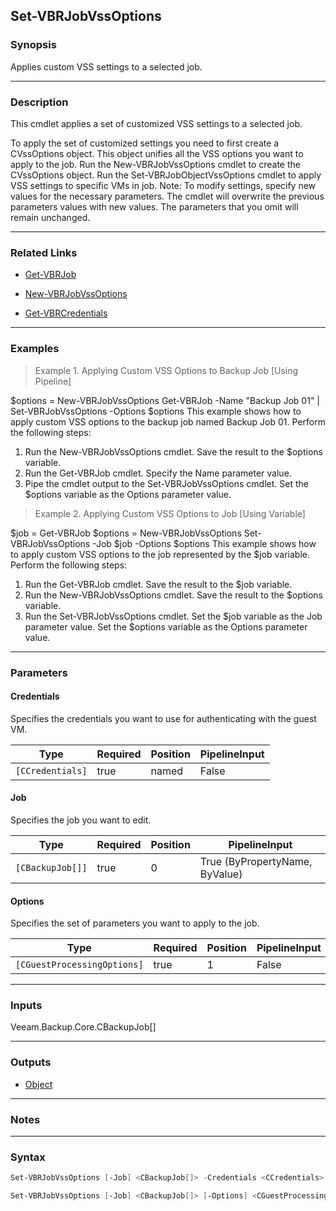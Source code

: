 Set-VBRJobVssOptions
--------------------

### Synopsis
Applies custom VSS settings to a selected job.

---

### Description

This cmdlet applies a set of customized VSS settings to a selected job.

To apply the set of customized settings you need to first create a CVssOptions object. This object unifies all the VSS options you want to apply to the job.
Run the New-VBRJobVssOptions cmdlet to create the CVssOptions object.
Run the Set-VBRJobObjectVssOptions cmdlet to apply VSS settings to specific VMs in job.
Note: To modify settings, specify new values for the necessary parameters. The cmdlet will overwrite the previous parameters values with new values. The parameters that you omit will remain unchanged.

---

### Related Links
* [Get-VBRJob](Get-VBRJob)

* [New-VBRJobVssOptions](New-VBRJobVssOptions)

* [Get-VBRCredentials](Get-VBRCredentials)

---

### Examples
> Example 1. Applying Custom VSS Options to Backup Job [Using Pipeline]

$options = New-VBRJobVssOptions
Get-VBRJob -Name "Backup Job 01" | Set-VBRJobVssOptions -Options $options
This example shows how to apply custom VSS options to the backup job named Backup Job 01.
Perform the following steps:
1. Run the New-VBRJobVssOptions cmdlet. Save the result to the $options variable.
2. Run the Get-VBRJob cmdlet. Specify the Name parameter value.
3. Pipe the cmdlet output to the Set-VBRJobVssOptions cmdlet. Set the $options variable as the Options parameter value.
> Example 2. Applying Custom VSS Options to Job [Using Variable]

$job = Get-VBRJob
$options = New-VBRJobVssOptions
Set-VBRJobVssOptions -Job $job -Options $options
This example shows how to apply custom VSS options to the job represented by the $job variable.
Perform the following steps:
1. Run the Get-VBRJob cmdlet. Save the result to the $job variable.
2. Run the New-VBRJobVssOptions cmdlet. Save the result to the $options variable.
3. Run the Set-VBRJobVssOptions cmdlet. Set the $job variable as the Job parameter value. Set the $options variable as the Options parameter value.

---

### Parameters
#### **Credentials**
Specifies the credentials you want to use for authenticating with the guest VM.

|Type            |Required|Position|PipelineInput|
|----------------|--------|--------|-------------|
|`[CCredentials]`|true    |named   |False        |

#### **Job**
Specifies the job you want to edit.

|Type            |Required|Position|PipelineInput                 |
|----------------|--------|--------|------------------------------|
|`[CBackupJob[]]`|true    |0       |True (ByPropertyName, ByValue)|

#### **Options**
Specifies the set of parameters you want to apply to the job.

|Type                       |Required|Position|PipelineInput|
|---------------------------|--------|--------|-------------|
|`[CGuestProcessingOptions]`|true    |1       |False        |

---

### Inputs
Veeam.Backup.Core.CBackupJob[]

---

### Outputs
* [Object](https://learn.microsoft.com/en-us/dotnet/api/System.Object)

---

### Notes

---

### Syntax
```PowerShell
Set-VBRJobVssOptions [-Job] <CBackupJob[]> -Credentials <CCredentials> [<CommonParameters>]
```
```PowerShell
Set-VBRJobVssOptions [-Job] <CBackupJob[]> [-Options] <CGuestProcessingOptions> [<CommonParameters>]
```
